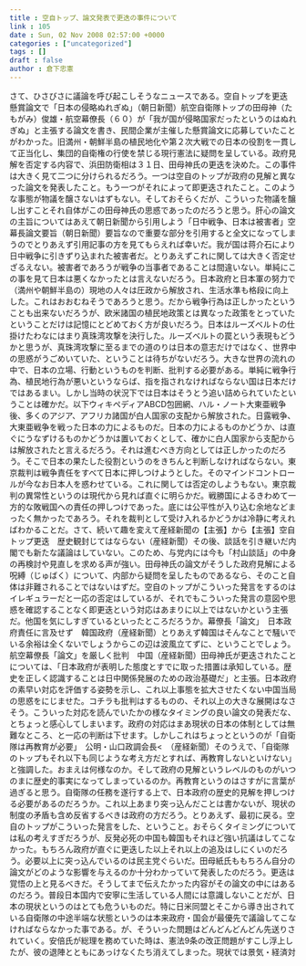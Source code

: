 ```yaml
---
title : 空自トップ、論文発表で更迭の事件について
link : 105
date : Sun, 02 Nov 2008 02:57:00 +0000
categories : ["uncategorized"]
tags : []
draft : false
author : 倉下忠憲
---
```


さて、ひさびさに議論を呼び起こしそうなニュースである。空自トップを更迭　懸賞論文で「日本の侵略ぬれぎぬ」（朝日新聞）航空自衛隊トップの田母神（たもがみ）俊雄・航空幕僚長（６０）が「我が国が侵略国家だったというのはぬれぎぬ」と主張する論文を書き、民間企業が主催した懸賞論文に応募していたことがわかった。旧満州・朝鮮半島の植民地化や第２次大戦での日本の役割を一貫して正当化し、集団的自衛権の行使を禁じる現行憲法に疑問を呈している。政府見解を否定する内容で、浜田防衛相は３１日、田母神氏の更迭を決めた。この事件は大きく見て二つに分けられるだろう。一つは空自のトップが政府の見解と異なった論文を発表したこと。もう一つがそれによって即更迭されたこと。このような事態が物議を醸さないはずもない。そしておそらくだが、こういった物議を醸し出すことそれ自体がこの田母神氏の思惑であったのだろうと思う。肝心の論文の主旨についてはあえて朝日新聞から引用しよう「日中戦争、日本は被害者」空幕長論文要旨（朝日新聞）要旨なので重要な部分を引用すると全文になってしまうのでとりあえず引用記事の方を見てもらえれば幸いだ。我が国は蒋介石により日中戦争に引きずり込まれた被害者だ。とりあえずこれに関しては大きく否定せざるえない。被害者であろうが戦争の当事者であることは間違いない。単純にこの事を見て日本は悪くなかったとは言えないだろう。日本政府と日本軍の努力で（満州や朝鮮半島の）現地の人々は圧政から解放され、生活水準も格段に向上した。これはおおむねそうであろうと思う。だから戦争行為は正しかったということも出来ないだろうが、欧米諸国の植民地政策とは異なった政策をとっていたということだけは記憶にとどめておく方が良いだろう。日本はルーズベルトの仕掛けたわなにはまり真珠湾攻撃を決行した。ルーズベルトの罠という表現もどうかと思うが、真珠湾攻撃に至るまでの道のりは日本の意志だけではなく、世界中の思惑がうごめいていた、ということは待ちがないだろう。大きな世界の流れの中で、日本の立場、行動というものを判断、批判する必要がある。単純に戦争行為、植民地行為が悪いというならば、指を指されなければならない国は日本だけではあるまい。しかし当時の状況下では日本はそうとう追い詰められていたということは確かだ。以下ウィキペディアABCD包囲網、ハル・ノート大東亜戦争後、多くのアジア、アフリカ諸国が白人国家の支配から解放された。日露戦争、大東亜戦争を戦った日本の力によるものだ。日本の力によるものかどうか、は直ぐにうなずけるものかどうかは置いておくとして、確かに白人国家から支配からは解放されたと言えるだろう。それは進むべき方向としては正しかったのだろう。そこで日本の果たした役割というのをきちんと判断しなければならない。東京裁判は戦争責任をすべて日本に押しつけようとした。そのマインドコントロールが今なお日本人を惑わせている。これに関しては否定のしようもない。東京裁判の異常性というのは現代から見れば直ぐに明らかだ。戦勝国によるきわめて一方的な敗戦国への責任の押しつけであった。底には公平性が入り込む余地などまったく無かったであろう。それを裁判として受け入れるかどうかは冷静に考えればわかることだ。さて、続いて趣を変えて産経新聞の【主張】から【主張】空自トップ更迭　歴史観封じてはならない（産経新聞）その後、談話を引き継いだ内閣でも新たな議論はしていない。このため、与党内には今も「村山談話」の中身の再検討や見直しを求める声が強い。田母神氏の論文がそうした政府見解による呪縛（じゅばく）について、内部から疑問を呈したものであるなら、そのこと自体は非難されることではないはずだ。空自のトップがこういった発言をするのはイレギュラーだと一応の否定はしているが、それでもこういった発言の意図や思惑を確認することなく即更迭という対応はあまりに以上ではないかという主張だ。他国を気にしすぎているといったところだろうか。幕僚長「論文」　日本政府責任に言及せず　韓国政府（産経新聞）とりあえず韓国はそんなことで騒いでいる余裕は全くないでしょうからこの辺は波風立てずに、ということでしょう。航空幕僚長「論文」を厳しく批判　中国（産経新聞）田母神氏が更迭されたことについては、「日本政府が表明した態度とすでに取った措置は承知している。歴史を正しく認識することは日中関係発展のための政治基礎だ」と主張。日本政府の素早い対応を評価する姿勢を示し、これ以上事態を拡大させたくない中国当局の思惑をにじませた。コチラも批判はするものの、それ以上の大きな展開はなさそう。こういった対応を読んでいたかの様なタイミングの良い論文の発表だな、とちょっと感心してしまいます。政府の対応はまあ現状の日本の体制としては無難なところ、と一応の判断は下せます。しかしこれはちょっとというのが「自衛隊は再教育が必要」　公明・山口政調会長&lt;　（産経新聞）そのうえで、「自衛隊のトップもそれ以下も同じような考え方だとすれば、再教育しないといけない」と強調した。おまえは何様なのか。そして政府の見解というレベルのものがいつのまに歴史的事実になってしまっているのか。再教育というのはさすがに言葉が過ぎると思う。自衛隊の任務を遂行する上で、日本政府の歴史的見解を押しつける必要があるのだろうか。これ以上あまり突っ込んだことは書かないが、現状の制度の矛盾も含め反省するべきは政府の方だろう。とりあえず、最初に戻る。空自のトップがこういった発言をした、ということ。おそらくタイミングについては私の考えすぎだろうが、反発必死の中国も韓国もそれほど強い抗議はしてこなかった。もちろん政府が直ぐに更迭した以上それ以上の追及はしにくいのだろう。必要以上に突っ込んでいるのは民主党ぐらいだ。田母紙氏ももちろん自分の論文がどのような影響を与えるのか十分わかっていて発表したのだろう。更迭は覚悟の上と見るべきだ。そうしてまで伝えたかった内容がその論文の中にはあるのだろう。普段日本国内で安寧に生活している人間には意識しないことだが、日本の現状というのはとても危ういものだ。特に日米同盟とそこから導き出されている自衛隊の中途半端な状態というのは本来政府・国会が最優先で議論してこなければならなかった事である。が、そういった問題はどんどんどんどん先送りされていく。安倍氏が総理を務めていた時は、憲法9条の改正問題がすこし浮上したが、彼の退陣とともにあっけなくたち消えてしまった。現状では景気・経済対